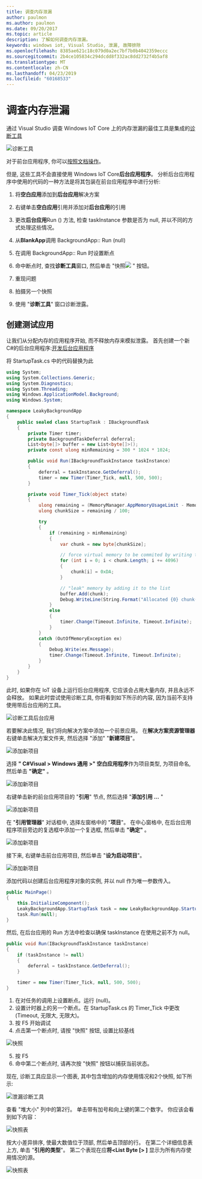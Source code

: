 ```yaml
---
title: 调查内存泄漏
author: paulmon
ms.author: paulmon
ms.date: 09/20/2017
ms.topic: article
description: 了解如何调查内存泄漏。
keywords: windows iot, Visual Studio, 泄漏, 故障排除
ms.openlocfilehash: 8385ae621c18c079d0a2ec7bf7b0b4042359eccc
ms.sourcegitcommit: 2b4ce105834c294dcdd8f332ac8dd2732f4b5af8
ms.translationtype: MT
ms.contentlocale: zh-CN
ms.lasthandoff: 04/23/2019
ms.locfileid: "60168533"
---
```

# <a name="investigating-memory-leaks"></a>调查内存泄漏

通过 Visual Studio 调查 Windows IoT Core 上的内存泄漏的最佳工具是集成的[诊断工具](https://docs.microsoft.com/visualstudio/profiling/memory-usage)

![诊断工具](../media/MemoryLeaks/DiagnosticTools.PNG)

对于前台应用程序, 你可以[按照文档操作](https://docs.microsoft.com/visualstudio/profiling/memory-usage)。

但是, 这些工具不会直接使用 Windows IoT Core**后台应用程序**。 分析后台应用程序中使用的代码的一种方法是将其包装在前台应用程序中进行分析:

1. 将**空白应用**添加到**后台应用**解决方案
2. 右键单击**空白应用**引用并添加对**后台应用**的引用
3. 更改**后台应用**Run () 方法, 检查 taskInstance 参数是否为 null, 并以不同的方式处理这些情况。
4. 从**BlankApp**调用 BackgroundApp:: Run (null)
5. 在调用 BackgroundApp:: Run 时设置断点
6. 命中断点时, 查找**诊断工具**窗口, 然后单击 "快照![](../media/MemoryLeaks/Snapshot.PNG) " 按钮。

8. 重现问题
9. 拍摄另一个快照
10. 使用 "**诊断工具**" 窗口诊断泄露。

## <a name="create-a-test-app"></a>创建测试应用

让我们从分配内存的应用程序开始, 而不释放内存来模拟泄露。
首先创建一个新C#的后台应用程序:[开发后台应用程序](./BackgroundApplications.md)

将 StartupTask.cs 中的代码替换为此
```C#
using System;
using System.Collections.Generic;
using System.Diagnostics;
using System.Threading;
using Windows.ApplicationModel.Background;
using Windows.System;

namespace LeakyBackgroundApp
{
    public sealed class StartupTask : IBackgroundTask
    {
        private Timer timer;
        private BackgroundTaskDeferral deferral;
        List<byte[]> buffer = new List<byte[]>();
        private const ulong minRemaining = 300 * 1024 * 1024;

        public void Run(IBackgroundTaskInstance taskInstance)
        {
            deferral = taskInstance.GetDeferral();
            timer = new Timer(Timer_Tick, null, 500, 500);
        }

        private void Timer_Tick(object state)
        {
            ulong remaining = (MemoryManager.AppMemoryUsageLimit - MemoryManager.AppMemoryUsage);
            ulong chunkSize = remaining / 100;

            try
            {
                if (remaining > minRemaining)
                {
                    var chunk = new byte[chunkSize];

                    // force virtual memory to be commited by writing to it
                    for (int i = 0; i < chunk.Length; i += 4096)
                    {
                        chunk[i] = 0xDA;
                    }

                    // "leak" memory by adding it to the list
                    buffer.Add(chunk);
                    Debug.WriteLine(String.Format("Allocated {0} chunk(s)", buffer.Count));
                }
                else
                {
                    timer.Change(Timeout.Infinite, Timeout.Infinite);
                }
            }
            catch (OutOfMemoryException ex)
            {
                Debug.Write(ex.Message);
                timer.Change(Timeout.Infinite, Timeout.Infinite);
            }
        }
    }
}
```

此时, 如果你在 IoT 设备上运行后台应用程序, 它应该会占用大量内存, 并且永远不会释放。 如果此时尝试使用诊断工具, 你将看到如下所示的内容, 因为当前不支持使用带后台应用的工具。

![诊断工具后台应用](../media/MemoryLeaks/DiagnosticToolsBackgroundApp.png)

若要解决此情况, 我们将向解决方案中添加一个前景应用。 在**解决方案资源管理器**右键单击解决方案文件夹, 然后选择 "添加" "**新建项目**"。

![添加新项目](../media/MemoryLeaks/AddNewProject.png)

选择 **" C#Visual > Windows 通用 >" 空白应用程序**作为项目类型, 为项目命名, 然后单击 **"确定"** 。

![添加新项目](../media/MemoryLeaks/NewForegroundApp.PNG)

右键单击新的前台应用项目的 "**引用**" 节点, 然后选择 "**添加引用 ...** "

![添加新项目](../media/MemoryLeaks/AddReference.PNG)

在 "**引用管理器**" 对话框中, 选择左窗格中的 "**项目**"。  在中心窗格中, 在后台应用程序项目旁边的复选框中添加一个复选框, 然后单击 **"确定"** 。

![添加新项目](../media/MemoryLeaks/AddReferenceDialog.PNG)

接下来, 右键单击前台应用项目, 然后单击 "**设为启动项目**"。

![添加新项目](../media/MemoryLeaks/SetAsStartup.PNG)

添加代码以创建后台应用程序对象的实例, 并以 null 作为唯一参数传入。
```C#
public MainPage()
{
    this.InitializeComponent();
    LeakyBackgroundApp.StartupTask task = new LeakyBackgroundApp.StartupTask();
    task.Run(null);
}
```

然后, 在后台应用的 Run 方法中检查以确保 taskInstance 在使用之前不为 null。

```C#
public void Run(IBackgroundTaskInstance taskInstance)
{
    if (taskInstance != null)
    {
        deferral = taskInstance.GetDeferral();
    }

    timer = new Timer(Timer_Tick, null, 500, 500);
}
```

1. 在对任务的调用上设置断点。运行 (null)。
2. 设置计时器上的另一个断点。在 StartupTask.cs 的 Timer_Tick 中更改 (Timeout, 无限大, 无限大)。
3. 按 F5 开始调试
4. 点击第一个断点时, 请按 "快照" 按钮, 设置比较基线

![快照](../media/MemoryLeaks/Snapshot.PNG)

5. 按 F5
6. 命中第二个断点时, 请再次按 "快照" 按钮以捕获当前状态。

现在, 诊断工具应显示一个图表, 其中包含增加的内存使用情况和2个快照, 如下所示:

![泄漏诊断工具](../media/MemoryLeaks/DiagnosticToolsWithLeaks.PNG)

查看 "堆大小" 列中的第2行。 单击带有加号和向上键的第二个数字。 你应该会看到如下内容：

![快照表](../media/MemoryLeaks/Snapshot2_1.PNG)

按大小差异排序, 使最大数值位于顶部, 然后单击顶部的行。 在第二个详细信息表上方, 单击 "**引用的类型**"。  第二个表现在应**将\<List Byte [\> ]** 显示为所有内存使用情况的源。

![快照表](../media/MemoryLeaks/Snapshot2_2.PNG)
